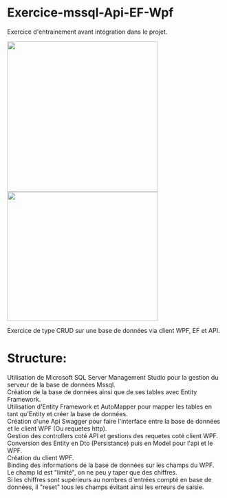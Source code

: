 # Exercice-mssql-Api-EF-Wpf
Exercice d'entrainement avant intégration dans le projet.  

<img src="https://zupimages.net/up/22/03/95iu.png" width="350"><img src="https://zupimages.net/up/22/03/1ksa.png" width="350" height="300"> 

Exercice de type CRUD sur une base de données via client WPF, EF et API.  

# Structure:
Utilisation de Microsoft SQL Server Management Studio pour la gestion du serveur de la base de données Mssql.  
Création de la base de données ainsi que de ses tables avec Entity Framework.  
Utilisation d'Entity Framework et AutoMapper pour mapper les tables en tant qu'Entity et créer la base de données.  
Création d'une Api Swagger pour faire l'interface entre la base de données et le client WPF (Ou requetes http).  
Gestion des controllers coté API et gestions des requetes coté client WPF.  
Conversion des Entity en Dto (Persistance) puis en Model pour l'api et le WPF.  
Création du client WPF.  
Binding des informations de la base de données sur les champs du WPF.  
Le champ Id est "limité", on ne peu y taper que des chiffres.  
Si les chiffres sont supérieurs au nombres d'entrées compté en base de données, il "reset" tous les champs évitant ainsi les erreurs de saisie.





